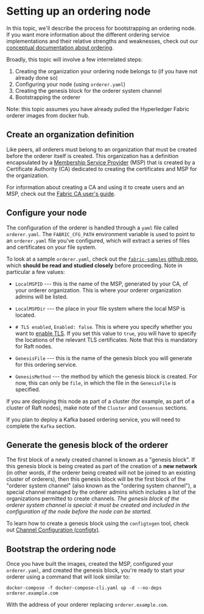 # Setting up an ordering node

In this topic, we'll describe the process for bootstrapping an ordering node.
If you want more information about the different ordering service implementations
and their relative strengths and weaknesses, check out our
[conceptual documentation about ordering](./orderer/ordering_service.html).

Broadly, this topic will involve a few interrelated steps:

1. Creating the organization your ordering node belongs to (if you have not already
   done so)
2. Configuring your node (using `orderer.yaml`)
3. Creating the genesis block for the orderer system channel
4. Bootstrapping the orderer

Note: this topic assumes you have already pulled the Hyperledger Fabric orderer
images from docker hub.

## Create an organization definition

Like peers, all orderers must belong to an organization that must be created
before the orderer itself is created. This organization has a definition
encapsulated by a [Membership Service Provider](./membership/membership.html)
(MSP) that is created by a Certificate Authority (CA) dedicated to creating the
certificates and MSP for the organization.

For information about creating a CA and using it to create users and an MSP,
check out the [Fabric CA user's guide](https://hyperledger-fabric-ca.readthedocs.io/en/latest/users-guide.html).

## Configure your node

The configuration of the orderer is handled through a `yaml` file called
`orderer.yaml`. The `FABRIC_CFG_PATH` environment variable is used to point to
an `orderer.yaml` file you've configured, which will extract a series of files
and certificates on your file system.

To look at a sample `orderer.yaml`, check out the [`fabric-samples` github repo](https://github.com/hyperledger/fabric/blob/release-1.4/sampleconfig/orderer.yaml), which **should be read and studied closely** before proceeding.
Note in particular a few values:

* `LocalMSPID` --- this is the name of the MSP, generated by your CA, of your
orderer organization. This is where your orderer organization admins will be
listed.

* `LocalMSPDir` --- the place in your file system where the local MSP is located.

*  `# TLS enabled`, `Enabled: false`. This is where you specify whether you want
to [enable TLS](enable_tls.html). If you set this value to `true`, you will have
to specify the locations of the relevant TLS certificates. Note that this is
mandatory for Raft nodes.

* `GenesisFile` --- this is the name of the genesis block you will generate for
this ordering service.

* `GenesisMethod` --- the method by which the genesis block is created. For now,
this can only be `file`, in which the file in the `GenesisFile` is specified.

If you are deploying this node as part of a cluster (for example, as part of a
cluster of Raft nodes), make note of the `Cluster` and `Consensus` sections.

If you plan to deploy a Kafka based ordering service, you will need to complete
the `Kafka` section.

## Generate the genesis block of the orderer

The first block of a newly created channel is known as a "genesis block". If
this genesis block is being created as part of the creation of a **new network**
(in other words, if the orderer being created will not be joined to an existing
cluster of orderers), then this genesis block will be the first block of the "orderer
system channel" (also known as the "ordering system channel"), a special channel
managed by the orderer admins which includes a list of the organizations permitted
to create channels. *The genesis block of the orderer system channel is special:
it must be created and included in the configuration of the node before the node
can be started.*

To learn how to create a genesis block using the `configtxgen` tool, check out
[Channel Configuration (configtx)](configtx.html).

## Bootstrap the ordering node

Once you have built the images, created the MSP, configured your `orderer.yaml`,
and created the genesis block, you're ready to start your orderer using a
command that will look similar to:

```
docker-compose -f docker-compose-cli.yaml up -d --no-deps orderer.example.com
```

With the address of your orderer replacing `orderer.example.com`.

<!--- Licensed under Creative Commons Attribution 4.0 International License
https://creativecommons.org/licenses/by/4.0/) -->
